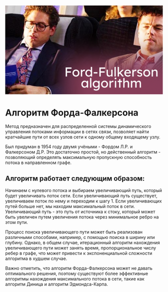 
![fd_al](img/1.png)

# Алгоритм Форда-Фалкерсона 
Метод предназначен для распределенной системы динамического управления потоками информации в сетях связи, позволяет найти кратчайшие пути от всех узлов сети к одному общему входящему узлу.

Был придуман в 1954 году двумя учёными - Фордом Л.Р. и Фалкерсоном Д.Р.
Это достаточно простой, но действенный алгоритм - позволяющий определять максимальную пропускную способность потока в направленном графе.



## Алгоритм работает следующим образом:

Начинаем с нулевого потока и выбираем увеличивающий путь, который будет увеличивать поток сети.
Если увеличивающий путь существует, увеличиваем поток по нему и переходим к шагу 1.
Если увеличивающих путей больше нет, мы находим максимальный поток в сети.
Увеличивающий путь - это путь от источника к стоку, который может быть увеличен путем увеличения потока через минимальное ребро на этом пути.

Процесс поиска увеличивающего пути может быть реализован различными способами, например, с помощью поиска в ширину или глубину. Однако, в общем случае, итерационный алгоритм нахождения увеличивающего пути может занять время, пропорциональное числу ребер в графе, что может привести к экспоненциальной сложности алгоритма в худшем случае.

Важно отметить, что алгоритм Форда-Фалкерсона может не давать оптимального решения, поэтому существуют более эффективные алгоритмы нахождения максимального потока в сети, такие как алгоритм Диница и алгоритм Эдмондса-Карпа.




